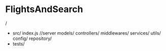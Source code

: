 # FlightsAndSearch

/

- src/
  index.js //server
  models/
  controllers/
  middlewares/
  services/
  utils/
  config/
  repository/
- tests/
